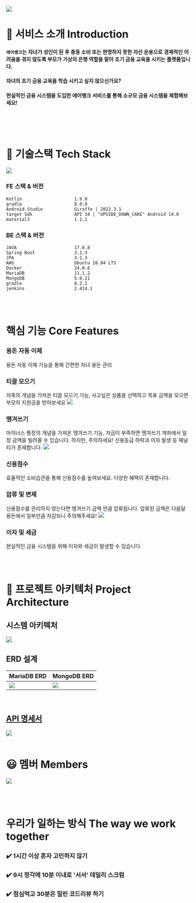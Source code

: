 <img src="./docs/소개 이미지.png"/>
<br>



# 🔎 서비스 소개 Introduction
#### `에어뱅크`는 자녀가 성인이 된 후 충동 소비 또는 현명하지 못한 자산 운용으로 경제적인 어려움을 겪지 않도록 부모가 가상의 은행 역할을 맡아 조기 금융 교육을 시키는 플랫폼입니다.
#### 자녀의 조기 금융 교육을 학습 시키고 싶지 않으신가요?
#### 현실적인 금융 시스템을 도입한 에어뱅크 서비스를 통해 소규모 금융 시스템을 체험해보세요!

<br><br><br>

# 🔧 기술스택 Tech Stack
<img src="./docs/기술 스택.png"/>


### FE 스택 & 버전
```
Kotlin                    1.9.0
gradle                    8.0.0
Android Studio            Giraffe | 2022.3.1
target Sdk                API 34 | "UPSIDE_DOWN_CAKE" Android 14.0
material3                 1.1.1
```

### BE 스택 & 버전
```
JAVA                      17.0.8
Spring Boot               3.1.3
JPA                       3.1.3
AWS                       Ubuntu 20.04 LTS
Docker                    24.0.6
MariaDB                   11.1.2
MongoDB                   5.0.21
gradle                    8.2.1
jenkins                   2.414.1
```


<br><br>

# 핵심 기능 Core Features

### 용돈 자동 이체
용돈 자동 이체 기능을 통해 간편한 자녀 용돈 관리


### 티끌 모으기
저축의 개념을 가져온 티끌 모으기 기능, 사고싶은 상품을 선택하고 목표 금액을 모으면 부모의 지원금을 받아보세요
 <img src="./docs/티끌모으기.PNG"/>

### 땡겨쓰기
마이너스 통장의 개념을 가져온 땡겨쓰기 기능, 자금이 부족하면 땡겨쓰기 계좌에서 일정 금액을 빌려올 수 있습니다.
하지만, 주의하세요! 신용등급 하락과 이자 발생 등 패널티가 존재합니다.
 <img src="./docs/땡겨쓰기.PNG"/>

### 신용점수
효율적인 소비습관을 통해 신용점수를 높여보세요. 다양한 혜택이 존재합니다.


### 압류 및 변제
신용점수를 관리하지 않는다면 땡겨쓰기 금액 만큼 압류됩니다. 압류된 금액은 다음달 용돈에서 일부만큼 차감되니 주의해주세요!
 <img src="./docs/압류.PNG"/>


### 이자 및 세금
현실적인 금융 시스템을 위해 이자와 세금이 발생할 수 있습니다.
 
 <br><br>
# 📏 프로젝트 아키텍처 Project Architecture

## 시스템 아키텍처
<img src="./docs/시스템 아키텍처.png"/>

## ERD 설계
|MariaDB ERD|MongoDB ERD|
|---|---|
|<img src="./docs/airbank_erd.png"/>|<img src="./docs/airbank_mongodb.png"/>|

<br>

## [API 명세서](https://airbank.ssafy.life/swagger-ui/index.html)
 <img src="./docs/API 명세서.png"/>
<br><br>


# 😃 멤버 Members
<img src="./docs/팀원.png"/>



<br><br>
# 우리가 일하는 방식 The way we work together
### ✔️ 1시간 이상 혼자 고민하지 않기
### ✔️ 9시 정각에 10분 이내로 '서서' 데일리 스크럼
### ✔️ 점심먹고 30분은 밀린 코드리뷰 하기

